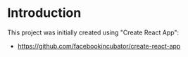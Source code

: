 Introduction
============

This project was initially created using "Create React App":
* <https://github.com/facebookincubator/create-react-app>


